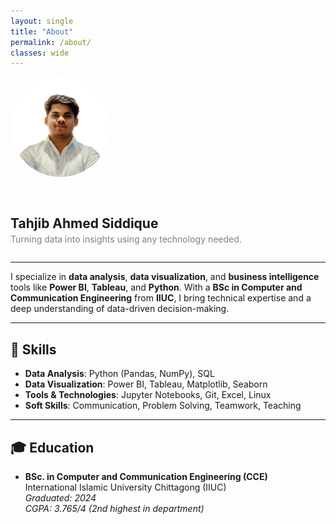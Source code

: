 ```yaml
---
layout: single
title: "About"
permalink: /about/
classes: wide
---
```


<div style="display: flex; align-items: center; gap: 2rem; flex-wrap: wrap;">
  <img src="/assets/img/tahjib.jpg" alt="Tahjib Ahmed Siddique" width="160" height="160" style="border-radius: 50%;">
  <div>
    <h2 style="margin-bottom: 0.3rem;">Tahjib Ahmed Siddique</h2>
    <p style="margin-top: 0; color: gray;">Turning data into insights using any technology needed.</p>
  </div>
</div>

---


I specialize in **data analysis**, **data visualization**, and **business intelligence** tools like **Power BI**, **Tableau**, and **Python**. With a **BSc in Computer and Communication Engineering** from **IIUC**, I bring technical expertise and a deep understanding of data-driven decision-making.

---

## 🧠 Skills

- **Data Analysis**: Python (Pandas, NumPy), SQL
- **Data Visualization**: Power BI, Tableau, Matplotlib, Seaborn
- **Tools & Technologies**: Jupyter Notebooks, Git, Excel, Linux
- **Soft Skills**: Communication, Problem Solving, Teamwork, Teaching

---

## 🎓 Education

- **BSc. in Computer and Communication Engineering (CCE)**  
  International Islamic University Chittagong (IIUC)  
  _Graduated: 2024_  
  _CGPA: 3.765/4 (2nd highest in department)_
